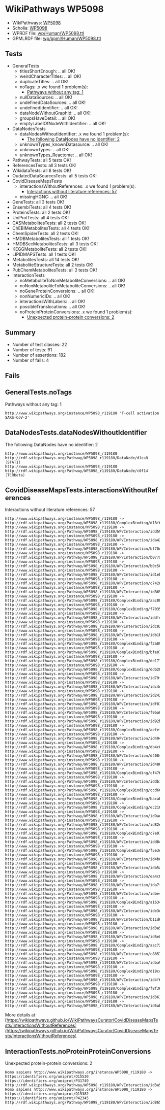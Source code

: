 # WikiPathways WP5098

* WikiPathways: [WP5098](https://identifiers.org/wikipathways:WP5098)
* Scholia: [WP5098](https://scholia.toolforge.org/wikipathways/WP5098)
* WPRDF file: [wp/Human/WP5098.ttl](../wp/Human/WP5098.ttl)
* GPMLRDF file: [wp/gpml/Human/WP5098.ttl](../wp/gpml/Human/WP5098.ttl)

## Tests
* GeneralTests
    * titlesShortEnough: .. all OK!
    * weirdCharacterTitles: .. all OK!
    * duplicateTitles: .. all OK!
    * noTags: .x we found 1 problem(s):
        * [Pathways without any tag: 1](#b5a30a81)
    * nullDataSources: .. all OK!
    * undefinedDataSources: .. all OK!
    * undefinedIdentifier: .. all OK!
    * dataNodeWithoutGraphId: .. all OK!
    * groupsHaveDetail: .. all OK!
    * emptyLabelOfNodeWithIdentifier: .. all OK!
* DataNodesTests
    * dataNodesWithoutIdentifier: .x we found 1 problem(s):
        * [The following DataNodes have no identifier: 2](#d2d32fa1)
    * unknownTypes_knownDatasource: .. all OK!
    * unknownTypes: .. all OK!
    * unknownTypes_Reactome: .. all OK!
* PathwayTests: all 5 tests OK!
* ReferencesTests: all 3 tests OK!
* WikidataTests: all 8 tests OK!
* OudatedDataSourcesTests: all 5 tests OK!
* CovidDiseaseMapsTests
    * interactionsWithoutReferences: .x we found 1 problem(s):
        * [Interactions without literature references: 57](#9701cd64)
    * missingHGNC: .. all OK!
* GeneTests: all 3 tests OK!
* EnsemblTests: all 4 tests OK!
* ProteinsTests: all 2 tests OK!
* UniProtTests: all 4 tests OK!
* CASMetabolitesTests: all 2 tests OK!
* ChEBIMetabolitesTests: all 4 tests OK!
* ChemSpiderTests: all 2 tests OK!
* HMDBMetabolitesTests: all 1 tests OK!
* HMDBSecMetabolitesTests: all 3 tests OK!
* KEGGMetaboliteTests: all 2 tests OK!
* LIPIDMAPSTests: all 1 tests OK!
* MetabolitesTests: all 14 tests OK!
* MetaboliteStructureTests: all 2 tests OK!
* PubChemMetabolitesTests: all 3 tests OK!
* InteractionTests
    * noMetaboliteToNonMetaboliteConversions: .. all OK!
    * noNonMetaboliteToMetaboliteConversions: .. all OK!
    * noGeneProteinConversions: .. all OK!
    * nonNumericIDs: .. all OK!
    * interactionsWithLabels: .. all OK!
    * possibleTranslocations: .. all OK!
    * noProteinProteinConversions: .x we found 1 problem(s):
        * [Unexpected protein-protein conversions: 2](#2cf74678)


## Summary

* Number of test classes: 22
* Number of tests: 91
* Number of assertions: 182
* Number of fails: 4

## Fails

<a name="b5a30a81" />

## GeneralTests.noTags

Pathways without any tag: 1
```
http://www.wikipathways.org/instance/WP5098_r119180 'T-cell activation SARS-CoV-2' 
```

<a name="d2d32fa1" />

## DataNodesTests.dataNodesWithoutIdentifier

The following DataNodes have no identifier: 2
```
http://www.wikipathways.org/instance/WP5098_r119180 http://rdf.wikipathways.org/Pathway/WP5098_r119180/DataNode/d1ca8 (STAT1)
http://www.wikipathways.org/instance/WP5098_r119180 http://rdf.wikipathways.org/Pathway/WP5098_r119180/DataNode/c0f14 (TCRbeta)
```

<a name="9701cd64" />

## CovidDiseaseMapsTests.interactionsWithoutReferences

Interactions without literature references: 57
```
http://www.wikipathways.org/instance/WP5098_r119180 -> http://rdf.wikipathways.org/Pathway/WP5098_r119180/ComplexBinding/d18f6
http://www.wikipathways.org/instance/WP5098_r119180 -> http://rdf.wikipathways.org/Pathway/WP5098_r119180/WP/Interaction/idd590bb87
http://www.wikipathways.org/instance/WP5098_r119180 -> http://rdf.wikipathways.org/Pathway/WP5098_r119180/WP/Interaction/ida42d85bc
http://www.wikipathways.org/instance/WP5098_r119180 -> http://rdf.wikipathways.org/Pathway/WP5098_r119180/WP/Interaction/bf70d
http://www.wikipathways.org/instance/WP5098_r119180 -> http://rdf.wikipathways.org/Pathway/WP5098_r119180/WP/Interaction/b077a
http://www.wikipathways.org/instance/WP5098_r119180 -> http://rdf.wikipathways.org/Pathway/WP5098_r119180/WP/Interaction/b0c58
http://www.wikipathways.org/instance/WP5098_r119180 -> http://rdf.wikipathways.org/Pathway/WP5098_r119180/WP/Interaction/id1ebf349f
http://www.wikipathways.org/instance/WP5098_r119180 -> http://rdf.wikipathways.org/Pathway/WP5098_r119180/WP/Interaction/c7428
http://www.wikipathways.org/instance/WP5098_r119180 -> http://rdf.wikipathways.org/Pathway/WP5098_r119180/WP/Interaction/id865ab3e7
http://www.wikipathways.org/instance/WP5098_r119180 -> http://rdf.wikipathways.org/Pathway/WP5098_r119180/ComplexBinding/aac08
http://www.wikipathways.org/instance/WP5098_r119180 -> http://rdf.wikipathways.org/Pathway/WP5098_r119180/ComplexBinding/f7035
http://www.wikipathways.org/instance/WP5098_r119180 -> http://rdf.wikipathways.org/Pathway/WP5098_r119180/WP/Interaction/iddfca0d3d
http://www.wikipathways.org/instance/WP5098_r119180 -> http://rdf.wikipathways.org/Pathway/WP5098_r119180/WP/Interaction/idc921837b
http://www.wikipathways.org/instance/WP5098_r119180 -> http://rdf.wikipathways.org/Pathway/WP5098_r119180/WP/Interaction/idb1b54847
http://www.wikipathways.org/instance/WP5098_r119180 -> http://rdf.wikipathways.org/Pathway/WP5098_r119180/ComplexBinding/f2a89
http://www.wikipathways.org/instance/WP5098_r119180 -> http://rdf.wikipathways.org/Pathway/WP5098_r119180/ComplexBinding/bfe07
http://www.wikipathways.org/instance/WP5098_r119180 -> http://rdf.wikipathways.org/Pathway/WP5098_r119180/ComplexBinding/de171
http://www.wikipathways.org/instance/WP5098_r119180 -> http://rdf.wikipathways.org/Pathway/WP5098_r119180/ComplexBinding/ddb28
http://www.wikipathways.org/instance/WP5098_r119180 -> http://rdf.wikipathways.org/Pathway/WP5098_r119180/WP/Interaction/id79f6165
http://www.wikipathways.org/instance/WP5098_r119180 -> http://rdf.wikipathways.org/Pathway/WP5098_r119180/WP/Interaction/idc4d106af
http://www.wikipathways.org/instance/WP5098_r119180 -> http://rdf.wikipathways.org/Pathway/WP5098_r119180/WP/Interaction/id2427873f
http://www.wikipathways.org/instance/WP5098_r119180 -> http://rdf.wikipathways.org/Pathway/WP5098_r119180/WP/Interaction/idf018b9aa
http://www.wikipathways.org/instance/WP5098_r119180 -> http://rdf.wikipathways.org/Pathway/WP5098_r119180/WP/Interaction/f9ba0
http://www.wikipathways.org/instance/WP5098_r119180 -> http://rdf.wikipathways.org/Pathway/WP5098_r119180/WP/Interaction/id92b5491d
http://www.wikipathways.org/instance/WP5098_r119180 -> http://rdf.wikipathways.org/Pathway/WP5098_r119180/ComplexBinding/aefef
http://www.wikipathways.org/instance/WP5098_r119180 -> http://rdf.wikipathways.org/Pathway/WP5098_r119180/WP/Interaction/id49437383
http://www.wikipathways.org/instance/WP5098_r119180 -> http://rdf.wikipathways.org/Pathway/WP5098_r119180/ComplexBinding/db4c0
http://www.wikipathways.org/instance/WP5098_r119180 -> http://rdf.wikipathways.org/Pathway/WP5098_r119180/WP/Interaction/d4084
http://www.wikipathways.org/instance/WP5098_r119180 -> http://rdf.wikipathways.org/Pathway/WP5098_r119180/WP/Interaction/id4864639c
http://www.wikipathways.org/instance/WP5098_r119180 -> http://rdf.wikipathways.org/Pathway/WP5098_r119180/ComplexBinding/cf476
http://www.wikipathways.org/instance/WP5098_r119180 -> http://rdf.wikipathways.org/Pathway/WP5098_r119180/WP/Interaction/iddb78dc63
http://www.wikipathways.org/instance/WP5098_r119180 -> http://rdf.wikipathways.org/Pathway/WP5098_r119180/ComplexBinding/ccd66
http://www.wikipathways.org/instance/WP5098_r119180 -> http://rdf.wikipathways.org/Pathway/WP5098_r119180/ComplexBinding/bacab
http://www.wikipathways.org/instance/WP5098_r119180 -> http://rdf.wikipathways.org/Pathway/WP5098_r119180/ComplexBinding/ec210
http://www.wikipathways.org/instance/WP5098_r119180 -> http://rdf.wikipathways.org/Pathway/WP5098_r119180/WP/Interaction/id9ad77c61
http://www.wikipathways.org/instance/WP5098_r119180 -> http://rdf.wikipathways.org/Pathway/WP5098_r119180/WP/Interaction/id82eae6a3
http://www.wikipathways.org/instance/WP5098_r119180 -> http://rdf.wikipathways.org/Pathway/WP5098_r119180/ComplexBinding/c7e97
http://www.wikipathways.org/instance/WP5098_r119180 -> http://rdf.wikipathways.org/Pathway/WP5098_r119180/WP/Interaction/idd8c4d3f
http://www.wikipathways.org/instance/WP5098_r119180 -> http://rdf.wikipathways.org/Pathway/WP5098_r119180/ComplexBinding/f5e3e
http://www.wikipathways.org/instance/WP5098_r119180 -> http://rdf.wikipathways.org/Pathway/WP5098_r119180/WP/Interaction/id4b84b43
http://www.wikipathways.org/instance/WP5098_r119180 -> http://rdf.wikipathways.org/Pathway/WP5098_r119180/WP/Interaction/idb5a40401
http://www.wikipathways.org/instance/WP5098_r119180 -> http://rdf.wikipathways.org/Pathway/WP5098_r119180/WP/Interaction/ea4c8
http://www.wikipathways.org/instance/WP5098_r119180 -> http://rdf.wikipathways.org/Pathway/WP5098_r119180/WP/Interaction/ida7f3f815
http://www.wikipathways.org/instance/WP5098_r119180 -> http://rdf.wikipathways.org/Pathway/WP5098_r119180/WP/Interaction/idbe467704
http://www.wikipathways.org/instance/WP5098_r119180 -> http://rdf.wikipathways.org/Pathway/WP5098_r119180/ComplexBinding/a1634
http://www.wikipathways.org/instance/WP5098_r119180 -> http://rdf.wikipathways.org/Pathway/WP5098_r119180/WP/Interaction/ide3db8c55
http://www.wikipathways.org/instance/WP5098_r119180 -> http://rdf.wikipathways.org/Pathway/WP5098_r119180/WP/Interaction/b11d6
http://www.wikipathways.org/instance/WP5098_r119180 -> http://rdf.wikipathways.org/Pathway/WP5098_r119180/WP/Interaction/id3a58afa7
http://www.wikipathways.org/instance/WP5098_r119180 -> http://rdf.wikipathways.org/Pathway/WP5098_r119180/WP/Interaction/id6e8b4cd
http://www.wikipathways.org/instance/WP5098_r119180 -> http://rdf.wikipathways.org/Pathway/WP5098_r119180/ComplexBinding/aac72
http://www.wikipathways.org/instance/WP5098_r119180 -> http://rdf.wikipathways.org/Pathway/WP5098_r119180/WP/Interaction/c8857
http://www.wikipathways.org/instance/WP5098_r119180 -> http://rdf.wikipathways.org/Pathway/WP5098_r119180/WP/Interaction/idba91971b
http://www.wikipathways.org/instance/WP5098_r119180 -> http://rdf.wikipathways.org/Pathway/WP5098_r119180/ComplexBinding/d18cc
http://www.wikipathways.org/instance/WP5098_r119180 -> http://rdf.wikipathways.org/Pathway/WP5098_r119180/WP/Interaction/id4f650a03
http://www.wikipathways.org/instance/WP5098_r119180 -> http://rdf.wikipathways.org/Pathway/WP5098_r119180/ComplexBinding/f8f36
http://www.wikipathways.org/instance/WP5098_r119180 -> http://rdf.wikipathways.org/Pathway/WP5098_r119180/WP/Interaction/id361cfed2
http://www.wikipathways.org/instance/WP5098_r119180 -> http://rdf.wikipathways.org/Pathway/WP5098_r119180/WP/Interaction/id6abffb2c
```

More details at [https://wikipathways.github.io/WikiPathwaysCurator/CovidDiseaseMapsTests/interactionsWithoutReferences](https://wikipathways.github.io/WikiPathwaysCurator/CovidDiseaseMapsTests/interactionsWithoutReferences)

<a name="2cf74678" />

## InteractionTests.noProteinProteinConversions

Unexpected protein-protein conversions: 2
```
Homo sapiens http://www.wikipathways.org/instance/WP5098_r119180 -> https://identifiers.org/uniprot/O15530 https://identifiers.org/uniprot/P31749 http://rdf.wikipathways.org/Pathway/WP5098_r119180/WP/Interaction/id3a58afa7
Homo sapiens http://www.wikipathways.org/instance/WP5098_r119180 -> https://identifiers.org/uniprot/Q15382 https://identifiers.org/uniprot/P42345 http://rdf.wikipathways.org/Pathway/WP5098_r119180/WP/Interaction/id865ab3e7
```

